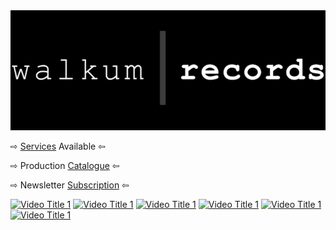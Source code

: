 <link href="./src/css/styles.css" rel="stylesheet" />

<div class="center">

<img src="./src/images/walkum_records.png" alt="walkum picture" class="title_picture">

<span>&#8680;</span> [Services](./src/services) Available <span>&#8678;</span>

<span>&#8680;</span> Production <a href="https://www.youtube.com/playlist?list=PLAFFCFbWF1lHAQ2mS_LO-Y7xWIFuVOGhK" target="_blank">Catalogue</a> <span>&#8678;</span>

<span>&#8680;</span> Newsletter <a href="https://ddaaggeett.substack.com/" target="_blank">Subscription</a> <span>&#8678;</span>

[![Video Title 1](https://img.youtube.com/vi/42UMTMEEU34/0.jpg)](https://www.youtube.com/watch?v=42UMTMEEU34)
[![Video Title 1](https://img.youtube.com/vi/Hcj_Xb7zJfY/0.jpg)](https://www.youtube.com/watch?v=Hcj_Xb7zJfY)
[![Video Title 1](https://img.youtube.com/vi/6sEhygfod-Y/0.jpg)](https://www.youtube.com/watch?v=6sEhygfod-Y)
[![Video Title 1](https://img.youtube.com/vi/-ggV4-u2cL4/0.jpg)](https://www.youtube.com/watch?v=-ggV4-u2cL4)
[![Video Title 1](https://img.youtube.com/vi/WCfR0zcbyMI/0.jpg)](https://www.youtube.com/watch?v=WCfR0zcbyMI)
[![Video Title 1](https://img.youtube.com/vi/FMpIMnvIKcQ/0.jpg)](https://www.youtube.com/watch?v=FMpIMnvIKcQ)

</div>
